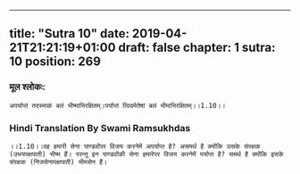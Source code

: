 
---
title: "Sutra 10"
date: 2019-04-21T21:21:19+01:00
draft: false
chapter: 1
sutra: 10
position: 269
---
### मूल श्लोकः:
```
अपर्याप्तं तदस्माकं बलं भीष्माभिरक्षितम्।पर्याप्तं त्विदमेतेषां बलं भीमाभिरक्षितम्।।1.10।।

```

### Hindi Translation By Swami Ramsukhdas
```
।।1.10।।वह हमारी सेना पाण्डवोंपर विजय करनेमें अपर्याप्त है? असमर्थ है क्योंकि उसके संरक्षक (उभयपक्षपाती) भीष्म हैं। परन्तु इन पाण्डवोंकी सेना हमारेपर विजय करनेमें पर्याप्त है? समर्थ है क्योंकि इसके संरक्षक (निजसेनापक्षपाती) भीमसेन हैं।

```

